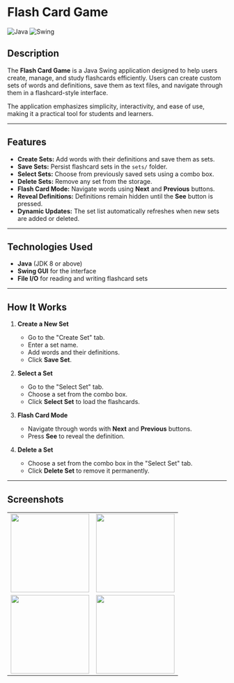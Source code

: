 # Flash Card Game

![Java](https://img.shields.io/badge/Language-Java-orange)
![Swing](https://img.shields.io/badge/GUI-Swing-blue)

## Description
The **Flash Card Game** is a Java Swing application designed to help users create, manage, and study flashcards efficiently. Users can create custom sets of words and definitions, save them as text files, and navigate through them in a flashcard-style interface.  

The application emphasizes simplicity, interactivity, and ease of use, making it a practical tool for students and learners.

---

## Features
- **Create Sets:** Add words with their definitions and save them as sets.  
- **Save Sets:** Persist flashcard sets in the `sets/` folder.  
- **Select Sets:** Choose from previously saved sets using a combo box.  
- **Delete Sets:** Remove any set from the storage.  
- **Flash Card Mode:** Navigate words using **Next** and **Previous** buttons.  
- **Reveal Definitions:** Definitions remain hidden until the **See** button is pressed.  
- **Dynamic Updates:** The set list automatically refreshes when new sets are added or deleted.

---

## Technologies Used
- **Java** (JDK 8 or above)  
- **Swing GUI** for the interface  
- **File I/O** for reading and writing flashcard sets

---

## How It Works
1. **Create a New Set**  
   - Go to the "Create Set" tab.  
   - Enter a set name.  
   - Add words and their definitions.  
   - Click **Save Set**.  

2. **Select a Set**  
   - Go to the "Select Set" tab.  
   - Choose a set from the combo box.  
   - Click **Select Set** to load the flashcards.  

3. **Flash Card Mode**  
   - Navigate through words with **Next** and **Previous** buttons.  
   - Press **See** to reveal the definition.  

4. **Delete a Set**  
   - Choose a set from the combo box in the "Select Set" tab.  
   - Click **Delete Set** to remove it permanently.

---
## Screenshots
<table>
  <tr>
    <td><img src="https://github.com/user-attachments/assets/f371dfba-044d-4589-9979-7550bdf6bbb6" width="180" /></td>
    <td><img src="https://github.com/user-attachments/assets/1c51dfb9-4dbe-4f72-925c-9f6edc196c36" width="180" /></td>
  </tr>
  <tr>
    <td><img src="https://github.com/user-attachments/assets/466d6759-39f9-4c0e-b795-d3789cf20b25" width="180" /></td>
    <td><img src="https://github.com/user-attachments/assets/6d2f22eb-dea0-45f1-aa92-cff280936cdf" width="180" /></td>
  </tr>
</table>



